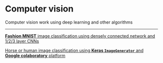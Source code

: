 # Computer vision
Computer vision work using deep learning and other algorithms

---

[**Fashion MNIST** image classification using densely connected network and 1/2/3 layer CNNs](https://github.com/tirthajyoti/Computer_vision/blob/master/Notebooks/Fashion_MNIST_using_CNN.ipynb)

[Horse or human image classification using **Keras `ImageGenerator`** and **Google colaboratory** platform](https://github.com/tirthajyoti/Computer_vision/blob/master/Notebooks/Horse_or_Human_with_ImageGenerator.ipynb)
